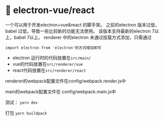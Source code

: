 # 🚀 electron-vue/react

一个可以用于开发electron+vue&react 的脚手架。
之前的electron 版本过低，babel 过低，导致一些比较新的功能无法使用。
该版本支持最新的electron 7以上，babel 7以上。
renderer 中的electron 未通过挂载方式添加，只需通过
```
import electron from 'electron'的方式增加即可
```
+ electron 运行时的代码放置在```src/main/```
+ vue的代码放置在```src/renderer/vue```
+ react代码放置在```src/renderer/react``` 

renderer的webpack配置文件在config/webpack.render.js中

main的webpack配置文件在 config/webpack.main.js中


测试：
```yarn dev```


打包
```yarn buildpack```
